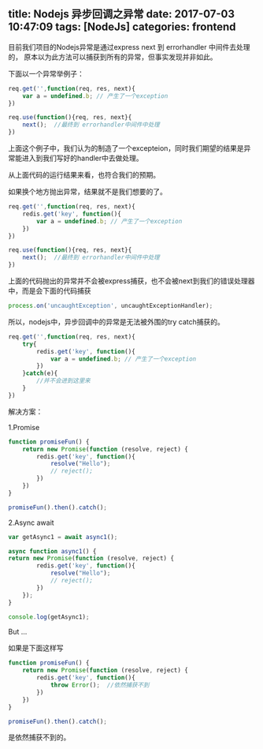 title: Nodejs 异步回调之异常
date: 2017-07-03 10:47:09
tags: [NodeJs]
categories: frontend
---

目前我们项目的Nodejs异常是通过express next 到 errorhandler 中间件去处理的，
原本以为此方法可以捕获到所有的异常，但事实发现并非如此。

下面以一个异常举例子：

```js 
req.get('',function(req, res, next){
    var a = undefined.b; // 产生了一个exception
})

req.use(function(){req, res, next}{
    next();  //最终到 errorhandler中间件中处理
})
```

上面这个例子中，我们认为的制造了一个excepteion，同时我们期望的结果是异常能进入到我们写好的handler中去做处理。

从上面代码的运行结果来看，也符合我们的预期。

<!-- more -->

如果换个地方抛出异常，结果就不是我们想要的了。

```js 
req.get('',function(req, res, next){
    redis.get('key', function(){
        var a = undefined.b; // 产生了一个exception
    })
})

req.use(function(){req, res, next}{
    next();  //最终到 errorhandler中间件中处理
})
```

上面的代码抛出的异常并不会被express捕获，也不会被next到我们的错误处理器中，而是会下面的代码捕获

```js
process.on('uncaughtException', uncaughtExceptionHandler);
```

所以，nodejs中，异步回调中的异常是无法被外围的try catch捕获的。

```js
req.get('',function(req, res, next){
    try{
        redis.get('key', function(){
            var a = undefined.b; // 产生了一个exception
        })
    }catch(e){
        //并不会进到这里来
    }
})

```

解决方案：

1.Promise

```js
function promiseFun() {
    return new Promise(function (resolve, reject) {
        redis.get('key', function(){
            resolve("Hello");
            // reject();
        })
    })
}

promiseFun().then().catch();
```


2.Async await

```js
var getAsync1 = await async1();

async function async1() {
return new Promise(function (resolve, reject) {
        redis.get('key', function(){
            resolve("Hello");
            // reject();
        })
    });
}

console.log(getAsync1);
```

But ...

如果是下面这样写

```js
function promiseFun() {
    return new Promise(function (resolve, reject) {
        redis.get('key', function(){
            throw Error();  //依然捕获不到
        })
    })
}

promiseFun().then().catch();
```

是依然捕获不到的。

